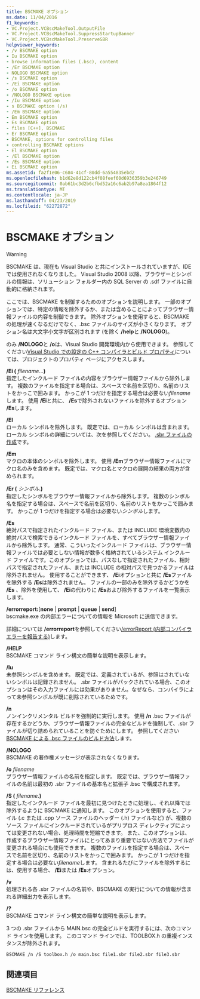 ```yaml
---
title: BSCMAKE オプション
ms.date: 11/04/2016
f1_keywords:
- VC.Project.VCBscMakeTool.OutputFile
- VC.Project.VCBscMakeTool.SuppressStartupBanner
- VC.Project.VCBscMakeTool.PreserveSBR
helpviewer_keywords:
- /v BSCMAKE option
- Iu BSCMAKE option
- browse information files (.bsc), content
- /Er BSCMAKE option
- NOLOGO BSCMAKE option
- /s BSCMAKE option
- /Ei BSCMAKE option
- /o BSCMAKE option
- /NOLOGO BSCMAKE option
- /Iu BSCMAKE option
- s BSCMAKE option (/s)
- /Em BSCMAKE option
- Em BSCMAKE option
- Es BSCMAKE option
- files [C++], BSCMAKE
- Er BSCMAKE option
- BSCMAKE, options for controlling files
- controlling BSCMAKE options
- El BSCMAKE option
- /El BSCMAKE option
- /Es BSCMAKE option
- Ei BSCMAKE option
ms.assetid: fa2f1e06-c684-41cf-80dd-6a554835ebd2
ms.openlocfilehash: b1d62e8d122cb4f08feef60d6936359b3e246749
ms.sourcegitcommit: 0ab61bc3d2b6cfbd52a16c6ab2b97a8ea1864f12
ms.translationtype: MT
ms.contentlocale: ja-JP
ms.lasthandoff: 04/23/2019
ms.locfileid: "62272872"
---
```

# <a name="bscmake-options"></a>BSCMAKE オプション

> [!WARNING]
> BSCMAKE は、現在も Visual Studio と共にインストールされていますが、IDE では使用されなくなりました。 Visual Studio 2008 以降、ブラウザーとシンボルの情報は、ソリューション フォルダー内の SQL Server の .sdf ファイルに自動的に格納されます。

ここでは、BSCMAKE を制御するためのオプションを説明します。 一部のオプションでは、特定の情報を除外するか、または含めることによってブラウザー情報ファイルの内容を制御できます。 除外オプションを使用すると、BSCMAKE の処理が速くなるだけでなく、.bsc ファイルのサイズが小さくなります。 オプション名は大文字小文字が区別されます (を除く **/help**と **/NOLOGO**)。

のみ **/NOLOGO**と **/o**は、Visual Studio 開発環境内から使用できます。  参照してください[Visual Studio での設定の C++ コンパイラとビルド プロパティ](../working-with-project-properties.md)については、プロジェクトのプロパティ ページにアクセスします。

**/Ei (** *filename*...**)**<br/>
指定したインクルード ファイルの内容をブラウザー情報ファイルから除外します。 複数のファイルを指定する場合は、スペースで名前を区切り、名前のリストをかっこで囲みます。 かっこが 1 つだけを指定する場合は必要ない*filename*します。 使用 **/Ei**と共に、 **/Es**で除外されないファイルを除外するオプション **/Es**します。

**/El**<br/>
ローカル シンボルを除外します。 既定では、ローカル シンボルは含まれます。 ローカル シンボルの詳細については、次を参照してください。 [.sbr ファイルの作成](creating-an-dot-sbr-file.md)です。

**/Em**<br/>
マクロの本体のシンボルを除外します。 使用 **/Em**ブラウザー情報ファイルにマクロ名のみを含めます。 既定では、マクロ名とマクロの展開の結果の両方が含められます。

**/Er (** *シンボル*.**)**<br/>
指定したシンボルをブラウザー情報ファイルから除外します。 複数のシンボル名を指定する場合は、スペースで名前を区切り、名前のリストをかっこで囲みます。 かっこが 1 つだけを指定する場合は必要ない*シンボル*します。

**/Es**<br/>
絶対パスで指定されたインクルード ファイル、または INCLUDE 環境変数内の絶対パスで検索できるインクルード ファイルを、すべてブラウザー情報ファイルから除外します。 通常、こういったインクルード ファイルは、ブラウザー情報ファイルでは必要としない情報が数多く格納されているシステム インクルード ファイルです。このオプションでは、パスなしで指定されたファイル、相対パスで指定されたファイル、または INCLUDE の相対パスで見つかるファイルは除外されません。 使用することができます、 **/Ei**オプションと共に **/Es**ファイルを除外する **/Es**は除外されません。 ファイルの一部のみを除外するかどうかを **/Es** 、除外を使用して、 **/Ei**の代わりに **/Es**および除外するファイルを一覧表示します。

**/errorreport:**[**none** &#124; **prompt** &#124; **queue** &#124; **send**]<br/>
bscmake.exe の内部エラーについての情報を Microsoft に送信できます。

詳細については **/errorreport**を参照してください[/errorReport (内部コンパイラ エラーを報告する)](errorreport-report-internal-compiler-errors.md)します。

**/HELP**<br/>
BSCMAKE コマンド ライン構文の簡単な説明を表示します。

**/Iu**<br/>
未参照シンボルを含めます。 既定では、定義されているが、参照はされていないシンボルは記録されません。 .sbr ファイルがパックされている場合、このオプションはその入力ファイルには効果がありません。なぜなら、コンパイラによって未参照シンボルが既に削除されているためです。

**/n**<br/>
ノンインクリメンタル ビルドを強制的に実行します。 使用 **/n** .bsc ファイルが存在するかどうか、ブラウザー情報ファイルの完全なビルドを強制して、.sbr ファイルが切り詰められていることを防ぐためにします。 参照してください[BSCMAKE による .bsc ファイルのビルド方法](how-bscmake-builds-a-dot-bsc-file.md)します。

**/NOLOGO**<br/>
BSCMAKE の著作権メッセージが表示されなくなります。

**/o** *filename*<br/>
ブラウザー情報ファイルの名前を指定します。 既定では、ブラウザー情報ファイルの名前は最初の .sbr ファイルの基本名と拡張子 .bsc で構成されます。

**/S (** *filename*.**)**<br/>
指定したインクルード ファイルを最初に見つけたときに処理し、それ以降では除外するように BSCMAKE に通知します。 このオプションを使用すると、ファイル (.c または .cpp ソース ファイルのヘッダー (.h) ファイルなど) が、複数のソース ファイルにインクルードされているがプリプロス ディレクティブによっては変更されない場合、処理時間を短縮できます。 また、このオプションは、作成するブラウザー情報ファイルにとってあまり重要ではない方法でファイルが変更される場合にも使用できます。 複数のファイルを指定する場合は、スペースで名前を区切り、名前のリストをかっこで囲みます。 かっこが 1 つだけを指定する場合は必要ない*filename*します。 含まれるたびにファイルを除外するには、使用する場合、 **/Ei**または **/Es**オプション。

**/v**<br/>
処理される各 .sbr ファイルの名前や、BSCMAKE の実行についての情報が含まれる詳細出力を表示します。

**/?**<br/>
BSCMAKE コマンド ライン構文の簡単な説明を表示します。

3 つの .sbr ファイルから MAIN.bsc の完全ビルドを実行するには、次のコマンド ラインを使用します。 このコマンド ラインでは、TOOLBOX.h の重複インスタンスが除外されます。

```
BSCMAKE /n /S toolbox.h /o main.bsc file1.sbr file2.sbr file3.sbr
```

## <a name="see-also"></a>関連項目

[BSCMAKE リファレンス](bscmake-reference.md)
